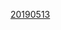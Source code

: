 
[20190513](itms-services://?action=download-manifest&url=https://ayn2110.github.io/MuMoApp/manifest.plist)



